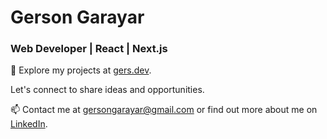# Gerson Garayar
### Web Developer | React | Next.js

🚀 Explore my projects at [gers.dev](https://gers.dev/).

Let's connect to share ideas and opportunities.

📫 Contact me at gersongarayar@gmail.com or find out more about me on [LinkedIn](https://www.linkedin.com/in/gerson-garayar/).
